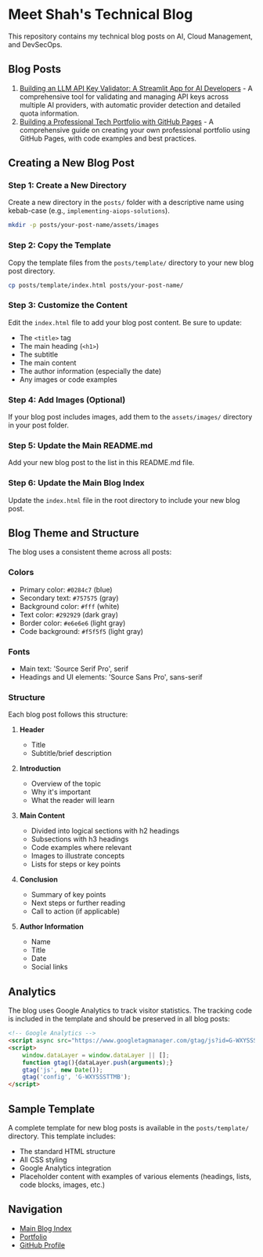 # Meet Shah's Technical Blog

This repository contains my technical blog posts on AI, Cloud Management, and DevSecOps.

## Blog Posts

1. [Building an LLM API Key Validator: A Streamlit App for AI Developers](posts/llm-api-key-validator/) - A comprehensive tool for validating and managing API keys across multiple AI providers, with automatic provider detection and detailed quota information.
2. [Building a Professional Tech Portfolio with GitHub Pages](posts/building-portfolio-with-github-pages/) - A comprehensive guide on creating your own professional portfolio using GitHub Pages, with code examples and best practices.

## Creating a New Blog Post

### Step 1: Create a New Directory

Create a new directory in the `posts/` folder with a descriptive name using kebab-case (e.g., `implementing-aiops-solutions`).

```bash
mkdir -p posts/your-post-name/assets/images
```

### Step 2: Copy the Template

Copy the template files from the `posts/template/` directory to your new blog post directory.

```bash
cp posts/template/index.html posts/your-post-name/
```

### Step 3: Customize the Content

Edit the `index.html` file to add your blog post content. Be sure to update:

- The `<title>` tag
- The main heading (`<h1>`)
- The subtitle
- The main content
- The author information (especially the date)
- Any images or code examples

### Step 4: Add Images (Optional)

If your blog post includes images, add them to the `assets/images/` directory in your post folder.

### Step 5: Update the Main README.md

Add your new blog post to the list in this README.md file.

### Step 6: Update the Main Blog Index

Update the `index.html` file in the root directory to include your new blog post.

## Blog Theme and Structure

The blog uses a consistent theme across all posts:

### Colors

- Primary color: `#0284c7` (blue)
- Secondary text: `#757575` (gray)
- Background color: `#fff` (white)
- Text color: `#292929` (dark gray)
- Border color: `#e6e6e6` (light gray)
- Code background: `#f5f5f5` (light gray)

### Fonts

- Main text: 'Source Serif Pro', serif
- Headings and UI elements: 'Source Sans Pro', sans-serif

### Structure

Each blog post follows this structure:

1. **Header**
   - Title
   - Subtitle/brief description

2. **Introduction**
   - Overview of the topic
   - Why it's important
   - What the reader will learn

3. **Main Content**
   - Divided into logical sections with h2 headings
   - Subsections with h3 headings
   - Code examples where relevant
   - Images to illustrate concepts
   - Lists for steps or key points

4. **Conclusion**
   - Summary of key points
   - Next steps or further reading
   - Call to action (if applicable)

5. **Author Information**
   - Name
   - Title
   - Date
   - Social links

## Analytics

The blog uses Google Analytics to track visitor statistics. The tracking code is included in the template and should be preserved in all blog posts:

```html
<!-- Google Analytics -->
<script async src="https://www.googletagmanager.com/gtag/js?id=G-WXYSSSTTMB"></script>
<script>
    window.dataLayer = window.dataLayer || [];
    function gtag(){dataLayer.push(arguments);}
    gtag('js', new Date());
    gtag('config', 'G-WXYSSSTTMB');
</script>
```

## Sample Template

A complete template for new blog posts is available in the `posts/template/` directory. This template includes:

- The standard HTML structure
- All CSS styling
- Google Analytics integration
- Placeholder content with examples of various elements (headings, lists, code blocks, images, etc.)

## Navigation

- [Main Blog Index](index.html)
- [Portfolio](https://shahmeetk.github.io/)
- [GitHub Profile](https://github.com/shahmeetk)
